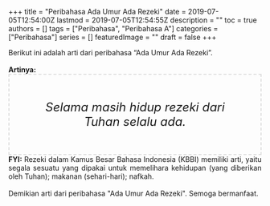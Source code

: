 +++
title = "Peribahasa Ada Umur Ada Rezeki"
date = 2019-07-05T12:54:00Z
lastmod = 2019-07-05T12:54:55Z
description = ""
toc = true
authors = []
tags = ["Peribahasa", "Peribahasa A"]
categories = ["Peribahasa"]
series = []
featuredImage = ""
draft = false
+++

<div dir="ltr" style="text-align: left;" trbidi="on"><div style="text-align: justify;">Berikut ini adalah arti dari peribahasa “Ada Umur Ada Rezeki”.</div><br /><div style="text-align: justify;"><b>Artinya:</b></div><div style="border: 2px dashed #ddd; font-size: 24px; height: auto; margin: 0 auto; padding: 50px; text-align: center; width: auto;"><i>Selama masih hidup rezeki dari Tuhan selalu ada.</i></div><div style="text-align: justify;"><b>FYI:</b> Rezeki dalam Kamus Besar Bahasa Indonesia (KBBI) memiliki arti, yaitu segala sesuatu yang dipakai untuk memelihara kehidupan (yang diberikan oleh Tuhan); makanan (sehari-hari); nafkah.<br /><br /></div><div style="text-align: justify;">Demikian arti dari peribahasa "Ada Umur Ada Rezeki". Semoga bermanfaat.</div></div>
